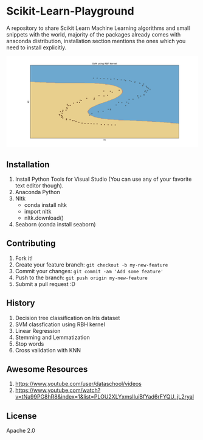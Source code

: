 # Scikit-Learn-Playground
A repository to share Scikit Learn Machine Learning algorithms and small snippets with the world, majority of the packages already comes with anaconda distribution, installation section mentions the ones which you need to install explicitly.

![Alt text](rbf.png?raw=true "SVM using RBF Kernel")

## Installation
1. Install Python Tools for Visual Studio (You can use any of your favorite text editor though).
2. Anaconda Python
3. Nltk
    * conda install nltk
    * import nltk
    * nltk.download()
4. Seaborn (conda install seaborn)

## Contributing
1. Fork it!
2. Create your feature branch: `git checkout -b my-new-feature`
3. Commit your changes: `git commit -am 'Add some feature'`
4. Push to the branch: `git push origin my-new-feature`
5. Submit a pull request :D

## History

1. Decision tree classification on Iris dataset
2. SVM classfication using RBH kernel
3. Linear Regression
4. Stemming and Lemmatization
5. Stop words
6. Cross validation with KNN

## Awesome Resources

1. https://www.youtube.com/user/dataschool/videos
2. https://www.youtube.com/watch?v=tNa99PG8hR8&index=1&list=PLOU2XLYxmsIIuiBfYad6rFYQU_jL2ryal

## License
Apache 2.0